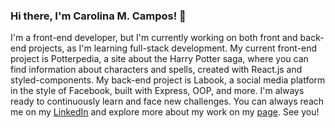 ### Hi there, I'm Carolina M. Campos! 👋

<!--
**carolcampos22/carolcampos22** is a ✨ _special_ ✨ repository because its `README.md` (this file) appears on your GitHub profile.

Here are some ideas to get you started:

- 🔭 I’m currently working on ...
- 🌱 I’m currently learning ...
- 👯 I’m looking to collaborate on ...
- 🤔 I’m looking for help with ...
- 💬 Ask me about ...
- 📫 How to reach me: ...
- 😄 Pronouns: ...
- ⚡ Fun fact: ...
-->
I'm a front-end developer, but I'm currently working on both front and back-end projects, as I'm learning full-stack development. My current front-end project is Potterpedia, a site about the Harry Potter saga, where you can find information about characters and spells, created with React.js and styled-components. My back-end project is Labook, a social media platform in the style of Facebook, built with Express, OOP, and more. I'm always ready to continuously learn and face new challenges. You can always reach me on my [LinkedIn](https://www.linkedin.com/in/dev-carolina-mendes/) and explore more about my work on my [page](https://portfolio-carolcampos22.vercel.app/index.html). See you!
